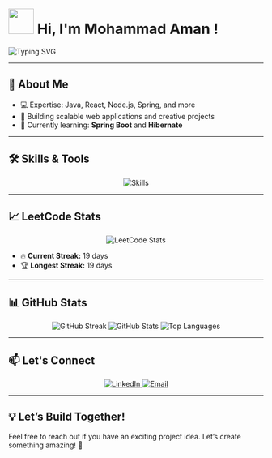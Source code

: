 # <img src="https://media.giphy.com/media/hvRJCLFzcasrR4ia7z/giphy.gif" width="50" /> **Hi, I'm Mohammad Aman !**

![Typing SVG](https://readme-typing-svg.demolab.com?font=Fira+Code&size=24&pause=1000&color=FFFFFF&center=true&vCenter=true&width=440&lines=Tech+Explorer;Open+to+Collaboration!)

---


## 🌟 **About Me**
 
- 💻 Expertise: Java, React, Node.js, Spring, and more
- 🚀 Building scalable web applications and creative projects
- 🌱 Currently learning: **Spring Boot** and **Hibernate**

---

## 🛠️ **Skills & Tools**

<div align="center">
  <img src="https://skillicons.dev/icons?i=java,js,react,nodejs,spring,docker,git,hibernate" alt="Skills" />
</div>

---

## 📈 **LeetCode Stats**

<div align="center">
  <img src="https://leetcard.jacoblin.cool/AmanBits?theme=dark&font=ABeeZee&ext=contest" alt="LeetCode Stats" />
</div>

- 🔥 **Current Streak:** 19 days  
- 🏆 **Longest Streak:** 19 days  

---

## 📊 **GitHub Stats**

<div align="center">
  <img src="https://github-readme-streak-stats.herokuapp.com/?user=amanbits&theme=radical" alt="GitHub Streak" />
  <img src="https://github-readme-stats.vercel.app/api?username=amanbits&show_icons=true&theme=radical" alt="GitHub Stats" />
  <img src="https://github-readme-stats.vercel.app/api/top-langs/?username=amanbits&layout=compact&theme=radical" alt="Top Languages" />
</div>

---

## 📫 **Let's Connect**

<div align="center">
  <a href="https://linkedin.com/in/amanbits" target="_blank">
    <img src="https://img.shields.io/badge/LinkedIn-0A66C2?style=for-the-badge&logo=linkedin&logoColor=white" alt="LinkedIn" />
  </a>
  <a href="mailto:mhdaman60@gmail.com" target="_blank">
    <img src="https://img.shields.io/badge/Gmail-D14836?style=for-the-badge&logo=gmail&logoColor=white" alt="Email" />
  </a>
</div>

---


## 💡 **Let’s Build Together!**

Feel free to reach out if you have an exciting project idea. Let’s create something amazing! 🚀
